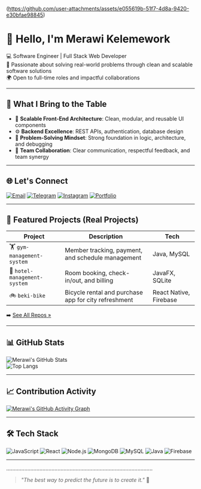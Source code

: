(https://github.com/user-attachments/assets/e055619b-51f7-4d8a-9420-e30bfae98845)

# 👋 Hello, I'm Merawi Kelemework

💻 Software Engineer | Full Stack Web Developer  
🧠 Passionate about solving real-world problems through clean and scalable software solutions  
🌍 Open to full-time roles and impactful collaborations

---

## 💎 What I Bring to the Table

- 🚀 **Scalable Front-End Architecture**: Clean, modular, and reusable UI components  
- ⚙️ **Backend Excellence**: REST APIs, authentication, database design  
- 🧠 **Problem-Solving Mindset**: Strong foundation in logic, architecture, and debugging  
- 🤝 **Team Collaboration**: Clear communication, respectful feedback, and team synergy  

---

## 🌐 Let's Connect

[![Email](https://img.shields.io/badge/Email-D14836?style=for-the-badge&logo=gmail&logoColor=white)](mailto:youremail@example.com)
[![Telegram](https://img.shields.io/badge/Telegram-2CA5E0?style=for-the-badge&logo=telegram&logoColor=white)](https://t.me/sibuh0525)
[![Instagram](https://img.shields.io/badge/Instagram-E4405F?style=for-the-badge&logo=instagram&logoColor=white)](https://instagram.com/sibuh05)
[![Portfolio](https://img.shields.io/badge/Coming%20Soon-Portfolio-lightgrey?style=for-the-badge)](https://your-portfolio-link.com)

---

## 🚧 Featured Projects (Real Projects)

| Project | Description | Tech |
|--------|-------------|------|
| 🏋️ `gym-management-system` | Member tracking, payment, and schedule management | Java, MySQL |
| 🏨 `hotel-management-system` | Room booking, check-in/out, and billing | JavaFX, SQLite |
| 🚲 `beki-bike` | Bicycle rental and purchase app for city refreshment | React Native, Firebase |

➡️ [See All Repos »](https://github.com/merawi-hub?tab=repositories)

---

## 📊 GitHub Stats

![Merawi's GitHub Stats](https://github-readme-stats.vercel.app/api?username=merawi-hub&show_icons=true&theme=tokyonight)  
![Top Langs](https://github-readme-stats.vercel.app/api/top-langs/?username=merawi-hub&layout=compact&theme=tokyonight)

---

## 📈 Contribution Activity

[![Merawi's GitHub Activity Graph](https://github-readme-activity-graph.vercel.app/graph?username=merawi-hub&theme=tokyo-night)](https://github.com/merawi-hub)

---

## 🛠 Tech Stack

![JavaScript](https://img.shields.io/badge/-JavaScript-black?style=flat-square&logo=javascript)
![React](https://img.shields.io/badge/-React-black?style=flat-square&logo=react)
![Node.js](https://img.shields.io/badge/-Node.js-black?style=flat-square&logo=node.js)
![MongoDB](https://img.shields.io/badge/-MongoDB-black?style=flat-square&logo=mongodb)
![MySQL](https://img.shields.io/badge/-MySQL-black?style=flat-square&logo=mysql)
![Java](https://img.shields.io/badge/-Java-black?style=flat-square&logo=java)
![Firebase](https://img.shields.io/badge/-Firebase-black?style=flat-square&logo=firebase)

---

.................................................................................................

> _"The best way to predict the future is to create it."_ 🌱

